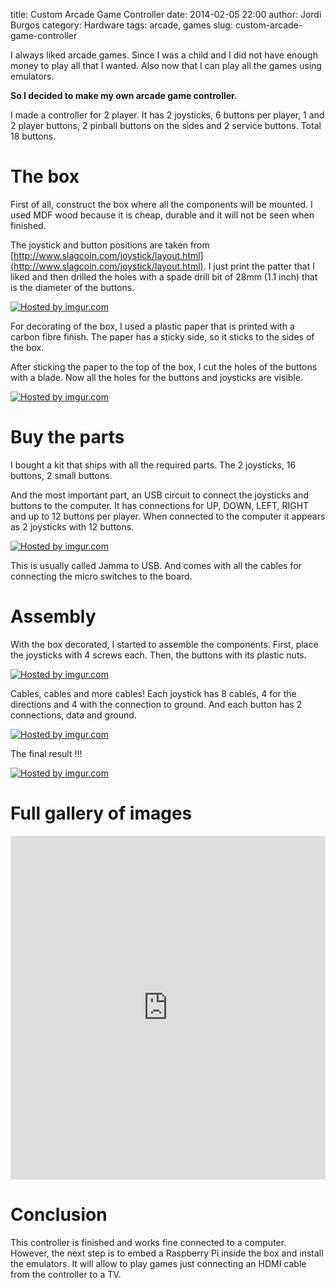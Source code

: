 title: Custom Arcade Game Controller
date: 2014-02-05 22:00
author: Jordi Burgos
category: Hardware
tags: arcade, games
slug: custom-arcade-game-controller

I always liked arcade games. Since I was a child and I did not have enough money to play all that I wanted. Also now that I can play all the games using emulators.

**So I decided to make my own arcade game controller.**

I made a controller for 2 player. It has 2 joysticks, 6 buttons per player, 1 and 2 player buttons, 2 pinball buttons on the sides and 2 service buttons. Total 18 buttons.

The box
=======

First of all, construct the box where all the components will be mounted. I used MDF wood because it is cheap, durable and it will not be seen when finished.

The joystick and button positions are taken from [http://www.slagcoin.com/joystick/layout.html](http://www.slagcoin.com/joystick/layout.html). I just print the patter that I liked and then drilled the holes with a spade drill bit of 28mm (1.1 inch) that is the diameter of the buttons.

<div class="center" markdown="1">
<a href="http://imgur.com/ebnAn0v"><img src="http://i.imgur.com/ebnAn0vl.jpg" title="Hosted by imgur.com"/></a>
</div>

For decorating of the box, I used a plastic paper that is printed with a carbon fibre finish. The paper has a sticky side, so it sticks to the sides of the box.

After sticking the paper to the top of the box, I cut the holes of the buttons with a blade. Now all the holes for the buttons and joysticks are visible.

<div class="center" markdown="1">
<a href="http://imgur.com/PpEDA7k"><img src="http://i.imgur.com/PpEDA7kl.jpg" title="Hosted by imgur.com"/></a>
</div>

Buy the parts
=============

I bought a kit that ships with all the required parts. The 2 joysticks, 16 buttons, 2 small buttons.

And the most important part, an USB circuit to connect the joysticks and buttons to the computer. It has connections for UP, DOWN, LEFT, RIGHT and up to 12 buttons per player. When connected to the computer it appears as 2 joysticks with 12 buttons.

<div class="center" markdown="1">
<a href="http://imgur.com/kX7BxPj"><img src="http://i.imgur.com/kX7BxPjl.jpg" title="Hosted by imgur.com"/></a>
</div>

This is usually called Jamma to USB. And comes with all the cables for connecting the micro switches to the board.

Assembly
========

With the box decorated, I started to assemble the components. First, place the joysticks with 4 screws each. Then, the buttons with its plastic nuts.

<div class="center" markdown="1">
<a href="http://imgur.com/auCqnvA"><img src="http://i.imgur.com/auCqnvAl.jpg" title="Hosted by imgur.com"/></a>
</div>

Cables, cables and more cables! Each joystick has 8 cables, 4 for the directions and 4 with the connection to ground. And each button has 2 connections, data and ground.

<div class="center" markdown="1">
<a href="http://imgur.com/aH7fjtf"><img src="http://i.imgur.com/aH7fjtfl.jpg" title="Hosted by imgur.com"/></a>
</div>

The final result !!!

<div class="center" markdown="1">
<a href="http://imgur.com/jU5QLxl"><img src="http://i.imgur.com/jU5QLxll.jpg" title="Hosted by imgur.com"/></a>
</div>

Full gallery of images
======================

<div class="center" markdown="1">
<iframe class="imgur-album" width="100%" height="550" frameborder="0" src="http://imgur.com/a/96I2V/embed"></iframe>
</div>

Conclusion
==========

This controller is finished and works fine connected to a computer. However, the next step is to embed a Raspberry Pi inside the box and install the emulators. It will allow to play games just connecting an HDMI cable from the controller to a TV.
